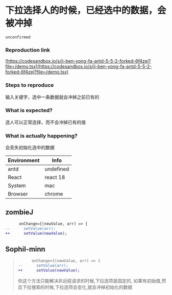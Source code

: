 # 下拉选择人的时候，已经选中的数据，会被冲掉

`unconfirmed`

### Reproduction link

[https://codesandbox.io/s/ji-ben-yong-fa-antd-5-5-2-forked-6f4zej?file=/demo.tsx](https://codesandbox.io/s/ji-ben-yong-fa-antd-5-5-2-forked-6f4zej?file=/demo.tsx)

### Steps to reproduce

输入关键字，选中一条数据就会冲掉之前已有的

### What is expected?

选人可以正常选择，而不会冲掉已有的值

### What is actually happening?

会丢失初始化选中的数据

| Environment | Info      |
| ----------- | --------- |
| antd        | undefined |
| React       | react 18  |
| System      | mac       |
| Browser     | chrome    |

<!-- generated by ant-design-issue-helper. DO NOT REMOVE -->

## zombieJ

```diff
      onChange={(newValue, arr) => {
--      setValue(arr);
++      setValue(newValue);
```

## Sophil-minn

> ```diff
>       onChange={(newValue, arr) => {
> --      setValue(arr);
> ++      setValue(newValue);
> ```
>
> 你这个方法只能解决非远程请求的时候,下拉选项是固定的, 如果有初始值,然后下拉搜索的时候,下拉选项会变化,就会冲掉初始化的数据
